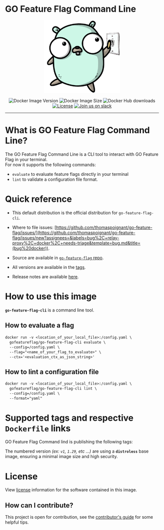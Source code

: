 # GO Feature Flag Command Line

<p align="center">
  <img width="250" height="238" src="https://github.com/thomaspoignant/go-feature-flag/raw/main/logo.png" alt="go-feature-flag logo" />
</p>

<p align="center">
  <img alt="Docker Image Version" src="https://img.shields.io/docker/v/gofeatureflag/go-feature-flag-cli?sort=semver&color=green"/>
  <img alt="Docker Image Size" src="https://img.shields.io/docker/image-size/gofeatureflag/go-feature-flag-cli?sort=semver"/>
  <img alt="Docker Hub downloads" src="https://img.shields.io/docker/pulls/gofeatureflag/go-feature-flag-cli?logo=docker"/>
  <a href="https://github.com/thomaspoignant/go-feature-flag/blob/main/LICENSE"><img src="https://img.shields.io/github/license/thomaspoignant/go-feature-flag" alt="License"/></a>
  <a href="https://gofeatureflag.org/slack"><img src="https://img.shields.io/badge/join-us%20on%20slack-gray.svg?longCache=true&logo=slack&colorB=green" alt="Join us on slack"></a> 
</p>


--- 

# What is GO Feature Flag Command Line?

The GO Feature Flag Command Line is a CLI tool to interact with GO Feature Flag in your terminal.  
For now it supports the following commands:
- `evaluate` to evaluate feature flags directly in your terminal
- `lint` to validate a configuration file format.

# Quick reference

- This default distribution is the official distribution for `go-feature-flag-cli`.

- Where to file issues:
  [https://github.com/thomaspoignant/go-feature-flag/issues/](https://github.com/thomaspoignant/go-feature-flag/issues/new?assignees=&labels=bug%2C+relay-proxy%2C+docker%2C+needs-triage&template=bug.md&title=(bug%20docker)).

- Source are available in [`go-feature-flag` repo](https://github.com/thomaspoignant/go-feature-flag/tree/main/cmd/cli).

- All versions are available in the [tags](https://hub.docker.com/r/gofeatureflag/go-feature-flag-cli/tags).

- Release notes are available [here](https://github.com/thomaspoignant/go-feature-flag/releases).


# How to use this image

**`go-feature-flag-cli`**  is a command line tool.

## How to evaluate a flag
```shell
docker run -v <location_of_your_local_file>:/config.yaml \
  gofeatureflag/go-feature-flag-cli evaluate \
  --config=/config.yaml \
  --flag="<name_of_your_flag_to_evaluate>" \
  --ctx='<evaluation_ctx_as_json_string>'
```

## How to lint a configuration file
```shell
docker run -v <location_of_your_local_file>:/config.yaml \
  gofeatureflag/go-feature-flag-cli lint \
  --config=/config.yaml \
  --format="yaml"
```

# Supported tags and respective `Dockerfile` links
GO Feature Flag Command lind is publishing the following tags:

The numbered version _(ex: `v1`, `1.29`, etc ...)_ are using a **`distroless`** base image,
ensuring a minimal image size and high security.

# License

View [license](https://github.com/thomaspoignant/go-feature-flag/blob/main/LICENSE) information for the software contained in this image.

## How can I contribute?
This project is open for contribution, see the [contributor's guide](https://github.com/thomaspoignant/go-feature-flag/blob/main/CONTRIBUTING.md) for some helpful tips.

